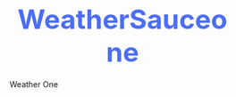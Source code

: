 # WeatherSauceone
Weather One 
<!DOCTYPE html>
<html lang="en">
  <head>
    <meta charset="UTF-8" />
    <meta name="viewport" content="width=device-width, initial-scale=1.0" />
    <title>Weather App</title>
    <style>
      /* Styles remain mostly the same */
      * {
        margin: 0;
        padding: 0;
        box-sizing: border-box;
      }

      body {
        font-family: "Arial", sans-serif;
        background: linear-gradient(
          45deg,
          #ff7e5f,
          #feb47b,
          #ffcc00,
          #4c6ef5,
          #7a8eeb
        );
        display: flex;
        justify-content: center;
        align-items: center;
        height: 100vh;
        padding: 20px;
        color: #333;
        text-align: center;
        background-size: 400% 400%;
        animation: gradientAnimation 15s ease infinite;
      }

      @keyframes gradientAnimation {
        0% {
          background-position: 0% 50%;
        }
        50% {
          background-position: 100% 50%;
        }
        100% {
          background-position: 0% 50%;
        }
      }

      .weather-container {
        background-color: #ffffff;
        width: 100%;
        max-width: 1100px;
        border-radius: 15px;
        box-shadow: 0px 10px 30px rgba(0, 0, 0, 0.1);
        padding: 40px;
        box-sizing: border-box;
      }

      h1 {
        font-size: 3rem;
        color: #4c6ef5;
        margin-bottom: 20px;
        text-align: center;
        font-weight: 700;
      }

      .weather-cards {
        display: flex;
        overflow-x: auto; /* Allow horizontal scrolling */
        gap: 20px;
        margin-bottom: 20px;
        justify-content: center; /* Center the weather cards */
      }

      .city-weather {
        background-color: #ffffff;
        border-radius: 15px;
        padding: 20px;
        position: relative;
        box-shadow: 0px 5px 15px rgba(0, 0, 0, 0.05);
        transition: transform 0.3s, background-color 0.3s;
        text-align: center;
        cursor: pointer;
        min-width: 280px; /* Ensure the weather cards don't shrink too much */
      }

      .city-weather:hover {
        transform: translateY(-5px);
        background: linear-gradient(
          45deg,
          #ff7e5f,
          #feb47b,
          #ffcc00,
          #4c6ef5,
          #7a8eeb
        );
        color: white;
        box-shadow: 0px 10px 30px rgba(0, 0, 0, 0.1);
      }

      .city-weather h2 {
        font-size: 1.8rem;
        color: #1e3a8a;
        margin-bottom: 10px;
      }

      .city-weather .temperature {
        font-size: 2.8rem;
        color: #333;
        margin-bottom: 10px;
      }

      .city-weather .description {
        font-size: 1.3rem;
        color: #4b5563;
      }

      .city-weather .emoji {
        font-size: 3.5rem;
        margin-top: 15px;
      }

      .city-weather .wind-speed {
        font-size: 1.2rem;
        margin-top: 10px;
        color: #555;
      }

      .city-weather button {
        position: absolute;
        top: 10px;
        right: 10px;
        background-color: transparent;
        color: #ffcc00;
        font-size: 2.5rem;
        border: none;
        cursor: pointer;
        transition: transform 0.2s ease-in-out;
      }

      .city-weather button:hover {
        transform: scale(1.2);
      }

      .error-message {
        color: red;
        font-size: 1.2rem;
        margin-bottom: 20px;
      }

      .weather-icon {
        width: 60px;
        height: 60px;
      }

      #change-cities-btn {
        background-color: #4c6ef5;
        color: white;
        font-size: 1.5rem;
        padding: 15px 40px;
        border-radius: 50px;
        cursor: pointer;
        margin-top: 40px;
        transition: background-color 0.3s;
        border: none;
      }

      #change-cities-btn:hover {
        background-color: #365bd9;
        animation: sparkle 1s ease-in-out infinite;
      }

      @keyframes sparkle {
        0% {
          text-shadow: 0 0 5px #fff, 0 0 10px #fff, 0 0 15px #ffcc00,
            0 0 20px #ffcc00, 0 0 30px #ffcc00;
        }
        100% {
          text-shadow: 0 0 10px #fff, 0 0 20px #ffcc00, 0 0 30px #ffcc00,
            0 0 40px #ffcc00, 0 0 50px #ffcc00;
        }
      }

      .footer {
        margin-top: 30px;
        font-size: 1rem;
        color: #777;
      }

      .footer .coded-by {
        margin-top: 10px;
        font-size: 1.1rem;
        color: #777;
      }

      .footer .coded-by span {
        font-weight: bold;
        color: #4c6ef5;
      }
    </style>
  </head>
  <body>
    <div class="weather-container">
      <h1>Weather App <span id="smiley-icon"></span></h1>

      <div id="weather-results" class="weather-cards"></div>

      <div id="error-message" class="error-message" style="display: none">
        City not found. Please try again.
      </div>

      <button id="change-cities-btn">Change Cities</button>

      <div class="footer">
        <p class="coded-by">Coded with love by <span>Tori</span></p>
      </div>
    </div>

    <script>
      const apiKey = "ce2d7f5bea7c47cc9e5142312252603"; // Updated API key
      let cities = [];

      // User input for city
      const userCity = prompt("What city do you live in?");
      if (userCity) {
        cities.push(userCity);
      } else {
        alert("City input is required to display weather.");
      }

      function loadWeatherForCities() {
        document.getElementById("weather-results").innerHTML = "";
        cities.forEach((city) => {
          getWeather(city);
        });
      }

      loadWeatherForCities();

      // Fetch weather data from the API
      async function getWeather(city) {
        const url = `https://api.weatherapi.com/v1/forecast.json?key=${apiKey}&q=${city}&days=5`;

        try {
          const response = await fetch(url);
          const data = await response.json();

          // Check if there's an error with the response (e.g., city not found)
          if (data.error) {
            document.getElementById("error-message").style.display = "block";
            return;
          }

          document.getElementById("error-message").style.display = "none";

          const location = data.location.name;
          const forecastDays = data.forecast.forecastday;

          // Dynamically create the weather HTML for the forecast days
          const weatherHTML = `
            <div class="city-weather" id="weather-${location}-forecast">
                <h2>${location}</h2>
                <div class="weather-cards">
                  ${forecastDays
                    .map(
                      (day) => ` 
                    <div class="city-weather">
                        <h3>${new Date(day.date).toLocaleDateString()}</h3>
                        <div class="temperature">${day.day.avgtemp_c}°C</div>
                        <div class="description">${day.day.condition.text}</div>
                        <div class="wind-speed">Wind: ${
                          day.day.maxwind_kph
                        } kph</div>
                        <img src="https:${day.day.condition.icon}" alt="${
                        day.day.condition.text
                      }" class="weather-icon" />
                    </div>
                  `
                    )
                    .join("")}
                </div>
            </div>
          `;

          // Insert the weather forecast HTML into the DOM
          document
            .getElementById("weather-results")
            .insertAdjacentHTML("beforeend", weatherHTML);
        } catch (error) {
          alert("Error fetching weather data.");
        }
      }

      // Button event to allow changing cities
      document
        .getElementById("change-cities-btn")
        .addEventListener("click", () => {
          const newCity = prompt("Enter a new city:");
          if (newCity) {
            cities = [newCity]; // Reset the cities array with the new city
            loadWeatherForCities();
          }
        });
    </script>
  </body>
</html>
